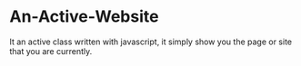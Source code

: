 # An-Active-Website
It an active class written with javascript, it simply show you the page or site that you are currently.
